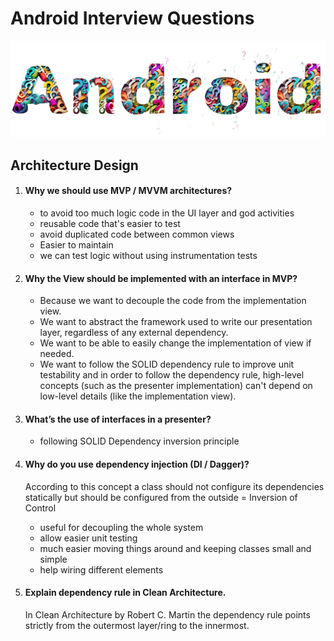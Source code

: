# Android Interview Questions
![Android Interview Questions](images/icon.png)

## Architecture Design

1. #### Why we should use MVP / MVVM architectures?

   * to avoid too much logic code in the UI layer and god activities
   * reusable code that's easier to test
   * avoid duplicated code between common views
   * Easier to maintain
   * we can test logic without using instrumentation tests

2. #### Why the View should be implemented with an interface in MVP?

   * Because we want to decouple the code from the implementation view.
   * We want to abstract the framework used to write our presentation layer, regardless of any external dependency.
   * We want to be able to easily change the implementation of view if needed.
   * We want to follow the SOLID dependency rule to improve unit testability and in order to follow the dependency rule, high-level concepts (such as the presenter implementation) can't depend on low-level details (like the implementation view).

3. #### What’s the use of interfaces in a presenter?

   * following SOLID Dependency inversion principle

4. #### Why do you use dependency injection (DI / Dagger)?

   According to this concept a class should not configure its dependencies statically but should be configured from the outside = Inversion of Control

   * useful for decoupling the whole system
   * allow easier unit testing
   * much easier moving things around and keeping classes small and simple
   * help wiring different elements 

5. #### Explain dependency rule in Clean Architecture.

   In Clean Architecture by Robert C. Martin the dependency rule points strictly from the outermost layer/ring to the innermost.
